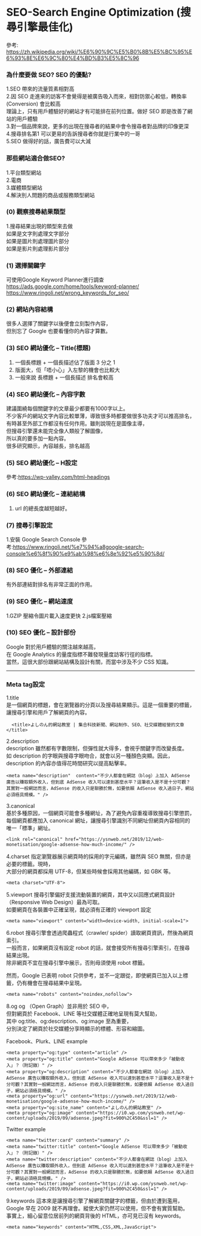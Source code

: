 # SEO-Search Engine Optimization (搜尋引擎最佳化)
參考: https://zh.wikipedia.org/wiki/%E6%90%9C%E5%B0%8B%E5%BC%95%E6%93%8E%E6%9C%80%E4%BD%B3%E5%8C%96

### 為什麼要做 SEO? SEO 的優點?

1.SEO 帶來的流量質素相對高     
2.因 SEO 走進來的訪客不會覺得是被廣告吸入而來，相對防禦心較低，轉換率 (Conversion) 會比較高   
  理論上，只有用戶體驗好的網站才有可能排在前列位置。做好 SEO 即是改善了網站的用戶體驗   
3.對一個品牌來說，更多的出現在搜尋者的結果中會令搜尋者對品牌的印像更深    
4.搜尋排名第1 可以更易的告訴搜尋者你就是行業中的一哥    
5.SEO 做得好的話，廣告費可以大減  

### 那些網站適合做SEO?

1.平台類型網站   
2.電商   
3.媒體類型網站   
4.解決別人問題的商品或服務類型網站

### (0) 觀察搜尋結果類型
1.搜尋結果出現的類型來去做   
 如果是文字則處理文字部分   
 如果是圖片則處理圖片部分  
 如果是影片則處理影片部分   

### (1) 選擇關鍵字
 
可使用Google Keyword Planner進行調查    
https://ads.google.com/home/tools/keyword-planner/   
https://www.ringoli.net/wrong_keywords_for_seo/   

### (2) 網站內容結構
很多人選擇了關鍵字以後便會立刻製作內容，   
但別忘了 Google 也要看懂你的內容才算數。

### (3) SEO 網站優化 – Title(標題)

1) 一個長標題 + 一個長描述佔了版面 3 分之 1   
2) 版面大，佢「唔小心」入左黎的機會也比較大   
3) 一般來說 長標題 + 一個長描述 排名會較高   

### (4) SEO 網站優化 – 內容字數

建議圍繞每個關鍵字的文章最少都要有1000字以上。   
不少客戶的網站文字內容比較單薄，導致很多時都要做很多功夫才可以推高排名，  
有時甚至外部工作都沒有任何作用。雖則說現在是圖像主導，  
但搜尋引擎還未能完全像人類般了解圖像，  
所以真的要多加一點內容。  
很多研究顯示，內容越長，排名越高   

### (5) SEO 網站優化 – H設定
參考:https://wp-valley.com/html-headings

### (6) SEO 網站優化 – 連結結構

1. url 的總長度越短越好。   

### (7) 搜尋引擎設定

1.安裝 Google Search Console
參考:https://www.ringoli.net/%e7%94%a8google-search-console%e6%8f%90%e9%ab%98%e6%8e%92%e5%90%8d/

### (8) SEO 優化 – 外部連結
有外部連結對排名有非常正面的作用。

### (9) SEO 優化 – 網站速度
1.GZIP 壓縮令圖片載入速度更快
2.js檔案壓縮

### (10) SEO 優化 – 設計部份
Google 對於用戶體驗的關注越來越高，   
在 Google Analytics 的量度指標不難發現量度訪客行徑的指標。   
當然，這很大部份跟網站結構及設計有關，而當中涉及不少 CSS 知識。   

---

###  Meta tag設定
1.title   
是一個網頁的標題，會在瀏覽器的分頁以及搜尋結果顯示。這是一個重要的標籤，讓搜尋引擎和用戶了解網頁的內容。     
```
  <title>よしのん的網站教室 | 集合科技新聞、網站制作、SEO、社交媒體經營的文章</title>
```
2.description   
description 雖然都有字數限制，但彈性就大得多，會視乎關鍵字而改變長度。    
如 description 的字眼與搜尋字眼吻合，就會以另一種顏色突顯。因此，description 的內容亦值得花時間研究以提高點擊率。   
```
<meta name="description"  content="不少人都會在網誌（blog）上加入 AdSense 廣告以賺取額外收入，但到底 AdSense 收入可以達到甚麼水平？這筆收入是不是十分可觀？其實對一般網誌而言，AdSense 的收入只是聊勝於無，如要依賴 AdSense 收入過日子，網站必須極具規模。" />
```
3.canonical  
基於多種原因，一個網頁可能會多種網址，為了避免內容重複導致搜尋引擎懲罰，  
每個網頁都應加入 canonical 網址，讓搜尋引擎識別不同網址但網頁內容相同的唯一「標準」網址。  

```
<link rel="canonical" href="https://ysnweb.net/2019/12/web-monetisation/google-adsense-how-much-income/" />
```

4.charset
指定瀏覽器展示網頁時的採用的字元編碼，雖然與 SEO 無關，但亦是必要的標籤。現時，   
大部分的網頁都採用 UTF-8，但某些時候會採用其他編碼，如 GBK 等。  
```
<meta charset="UTF-8"> 
```

5.viewport
搜尋引擎偏好支援流動裝置的網頁，其中又以回應式網頁設計（Responsive Web Design）最為可取。   
如要網頁在各裝置中正確呈現，就必須有正確的 viewport 設定  
```
<meta name="viewport" content="width=device-width, initial-scale=1"> 
```
6.robot
搜尋引擎會透過爬蟲程式（crawler/ spider）讀取網頁資訊，然後為網頁索引。  
一般而言，如果網頁沒有設定 robot 的話，就會接受所有搜尋引擎索引，在搜尋結果出現。   
除非網頁不宜在搜尋引擎中展示，否則毋須使用 robot 標籤。  

然而，Google 已表明 robot 只供參考，並不一定跟從，即使網頁已加入以上標籤，仍有機會在搜尋結果中呈現。  

```
<meta name="robots" content="noindex,nofollow">
```

8.og
og （Open Graph）並非用於 SEO 中，   
但對網頁於 Facebook、LINE 等社交媒體正確地呈現有莫大幫助，   
其中 og:title、og:description、og:image 至為重要，  
分別決定了網頁於社交媒體分享時顯示的標體、形容和縮圖。  

Facebook、Plurk、LINE example
```
<meta property="og:type" content="article" />
<meta property="og:title" content="Google AdSense 可以帶來多少「被動收入」？（附記錄）" />
<meta property="og:description" content="不少人都會在網誌（blog）上加入 AdSense 廣告以賺取額外收入，但到底 AdSense 收入可以達到甚麼水平？這筆收入是不是十分可觀？其實對一般網誌而言，AdSense 的收入只是聊勝於無，如要依賴 AdSense 收入過日子，網站必須極具規模。" />
<meta property="og:url" content="https://ysnweb.net/2019/12/web-monetisation/google-adsense-how-much-income/" />
<meta property="og:site_name" content="よしのん的網站教室" />
<meta property="og:image" content="https://i0.wp.com/ysnweb.net/wp-content/uploads/2019/09/adsense.jpeg?fit=900%2C450&ssl=1" />
```
Twitter example

```
<meta name="twitter:card" content="summary" />
<meta name="twitter:title" content="Google AdSense 可以帶來多少「被動收入」？（附記錄）" />
<meta name="twitter:description" content="不少人都會在網誌（blog）上加入 AdSense 廣告以賺取額外收入，但到底 AdSense 收入可以達到甚麼水平？這筆收入是不是十分可觀？其實對一般網誌而言，AdSense 的收入只是聊勝於無，如要依賴 AdSense 收入過日子，網站必須極具規模。" />
<meta name="twitter:image" content="https://i0.wp.com/ysnweb.net/wp-content/uploads/2019/09/adsense.jpeg?fit=900%2C450&ssl=1" />
```

9.keywords
這本來是讓搜尋引擎了解網頁關鍵字的標籤，但由於遭到濫用，  
Google 早在 2009 就不再理會。縱使大家仍然可以使用，但不會有實質幫助。  
事實上，細心留意位居前列的網頁背後的 HTML，亦可見已沒有 keywords。  
```
<meta name="keywords" content="HTML,CSS,XML,JavaScript">
```
